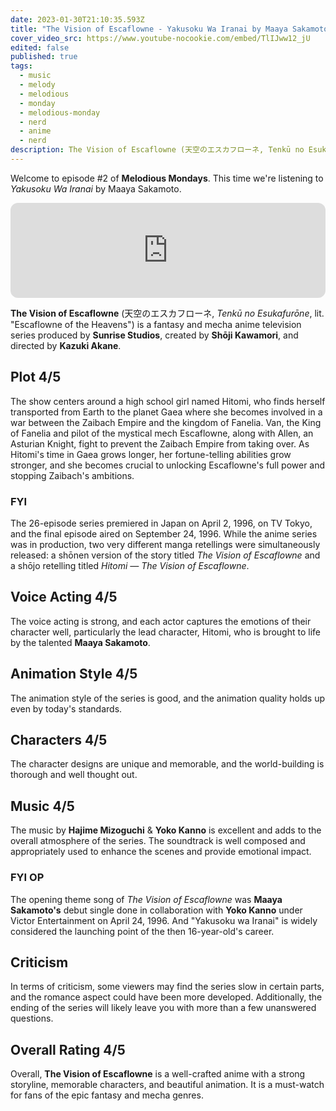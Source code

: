 ```yaml
---
date: 2023-01-30T21:10:35.593Z
title: "The Vision of Escaflowne - Yakusoku Wa Iranai by Maaya Sakamoto"
cover_video_src: https://www.youtube-nocookie.com/embed/TlIJww12_jU
edited: false
published: true
tags:
  - music
  - melody
  - melodious
  - monday
  - melodious-monday
  - nerd
  - anime
  - nerd
description: The Vision of Escaflowne (天空のエスカフローネ, Tenkū no Esukafurōne, lit. "Escaflowne of the Heavens")
---
```


Welcome to episode #2 of **Melodious Mondays**. This time we're listening to _Yakusoku Wa Iranai_ by Maaya Sakamoto.

<iframe style="border-radius:12px" src="https://open.spotify.com/embed/track/2EZWkcGFyjVtVhP3ksGyHX?utm_source=generator" width="100%" height="152" frameBorder="0" allowfullscreen="" allow="autoplay; clipboard-write; encrypted-media; fullscreen; picture-in-picture" loading="lazy"></iframe>

**The Vision of Escaflowne** (天空のエスカフローネ, _Tenkū no Esukafurōne_, lit. "Escaflowne of the Heavens") is a fantasy and mecha anime television series produced by **Sunrise Studios**, created by **Shōji Kawamori**, and directed by **Kazuki Akane**.

## Plot 4/5
The show centers around a high school girl named Hitomi, who finds herself transported from Earth to the planet Gaea where she becomes involved in a war between the Zaibach Empire and the kingdom of Fanelia. Van, the King of Fanelia and pilot of the mystical mech Escaflowne, along with Allen, an Asturian Knight, fight to prevent the Zaibach Empire from taking over. As Hitomi's time in Gaea grows longer, her fortune-telling abilities grow stronger, and she becomes crucial to unlocking Escaflowne's full power and stopping Zaibach's ambitions.

### FYI
The 26-episode series premiered in Japan on April 2, 1996, on TV Tokyo, and the final episode aired on September 24, 1996. While the anime series was in production, two very different manga retellings were simultaneously released: a shōnen version of the story titled _The Vision of Escaflowne_ and a shōjo retelling titled _Hitomi — The Vision of Escaflowne_.

## Voice Acting 4/5
The voice acting is strong, and each actor captures the emotions of their character well, particularly the lead character, Hitomi, who is brought to life by the talented **Maaya Sakamoto**. 

## Animation Style 4/5
The animation style of the series is good, and the animation quality holds up even by today's standards.

## Characters 4/5
The character designs are unique and memorable, and the world-building is thorough and well thought out.

## Music 4/5
The music by **Hajime Mizoguchi** & **Yoko Kanno** is excellent and adds to the overall atmosphere of the series. The soundtrack is well composed and appropriately used to enhance the scenes and provide emotional impact.

### FYI OP
The opening theme song of _The Vision of Escaflowne_ was **Maaya Sakamoto's** debut single done in collaboration with **Yoko Kanno** under Victor Entertainment on April 24, 1996. And "Yakusoku wa Iranai" is widely considered the launching point of the then 16-year-old's career.

## Criticism
In terms of criticism, some viewers may find the series slow in certain parts, and the romance aspect could have been more developed. Additionally, the ending of the series will likely leave you with more than a few unanswered questions.

## Overall Rating 4/5
Overall, **The Vision of Escaflowne** is a well-crafted anime with a strong storyline, memorable characters, and beautiful animation. It is a must-watch for fans of the epic fantasy and mecha genres.
